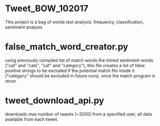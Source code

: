 # Tweet_BOW_102017
This project is a bag of words text analysis: frequency, classification, sentiment analysis

# false_match_word_creator.py
using previously compiled list of match words the mined sentiment words ("cat" and "cats", "cat" and "category"), this file creates a list of false positive strings to be excluded if the potential match fits inside it ("category" should be excluded in future runs), once the match program is rerun.

# tweet_download_api.py
downloads max number of tweets (~3200) from a specified user, all data available from each tweet.
